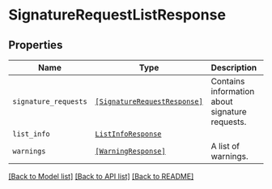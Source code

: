 # SignatureRequestListResponse



## Properties

| Name | Type | Description | Notes |
| ---- | ---- | ----------- | ----- |
| `signature_requests` | [```[SignatureRequestResponse]```](SignatureRequestResponse.md) |  Contains information about signature requests.  |  |
| `list_info` | [```ListInfoResponse```](ListInfoResponse.md) |    |  |
| `warnings` | [```[WarningResponse]```](WarningResponse.md) |  A list of warnings.  |  |


[[Back to Model list]](../README.md#documentation-for-models) [[Back to API list]](../README.md#documentation-for-api-endpoints) [[Back to README]](../README.md)


